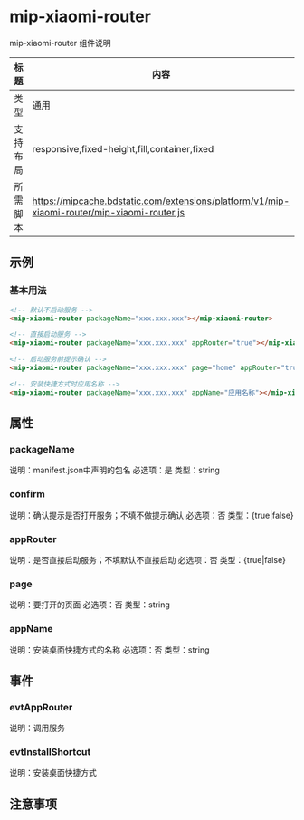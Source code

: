 # mip-xiaomi-router

mip-xiaomi-router 组件说明

标题|内容
----|----
类型|通用
支持布局|responsive,fixed-height,fill,container,fixed
所需脚本|https://mipcache.bdstatic.com/extensions/platform/v1/mip-xiaomi-router/mip-xiaomi-router.js

## 示例

### 基本用法

```html
<!-- 默认不启动服务 -->
<mip-xiaomi-router packageName="xxx.xxx.xxx"></mip-xiaomi-router>
```

```html
<!-- 直接启动服务 -->
<mip-xiaomi-router packageName="xxx.xxx.xxx" appRouter="true"></mip-xiaomi-router>
```

```html
<!-- 启动服务前提示确认 -->
<mip-xiaomi-router packageName="xxx.xxx.xxx" page="home" appRouter="true" confirm="true"></mip-xiaomi-router>
```

```html
<!-- 安装快捷方式时应用名称 -->
<mip-xiaomi-router packageName="xxx.xxx.xxx" appName="应用名称"></mip-xiaomi-router>
```

## 属性

### packageName

说明：manifest.json中声明的包名
必选项：是
类型：string

### confirm

说明：确认提示是否打开服务；不填不做提示确认
必选项：否
类型：{true|false}

### appRouter

说明：是否直接启动服务；不填默认不直接启动
必选项：否
类型：{true|false}

### page

说明：要打开的页面
必选项：否
类型：string

### appName

说明：安装桌面快捷方式的名称
必选项：否
类型：string


## 事件

### evtAppRouter

说明：调用服务

### evtInstallShortcut

说明：安装桌面快捷方式


## 注意事项

